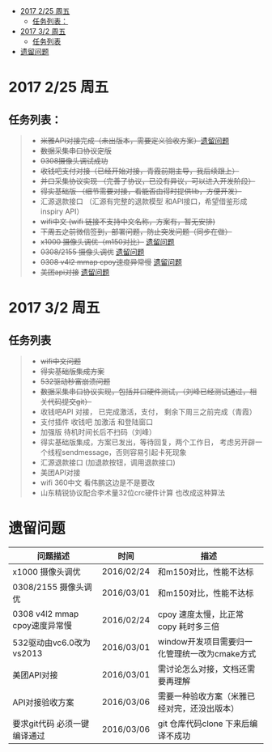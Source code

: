 
<!-- toc orderedList:0 depthFrom:1 depthTo:6 -->

* [2017 2/25 周五](#2017-225-周五)
  * [任务列表：](#任务列表)
* [2017 3/2 周五](#2017-32-周五)
  * [任务列表](#任务列表-1)
* [遗留问题](#span-id遗留问题遗留问题span)

<!-- tocstop -->

# 2017 2/25 周五

## 任务列表：
>* ~~米雅API对接完成（未出版本，需要定义验收方案）~~[遗留问题](#遗留问题)
>* ~~数据采集串口协议定版~~
>* ~~0308摄像头调试成功~~
>* ~~收钱吧支付对接（已经开始对接，青霞前期主导，我后续跟上）~~
>* ~~并口采集协议实现 （完善了协议，已没有异议，可以进入开发阶段）~~
>* ~~得实基础版 （细节需要对接，看能否由得时提供lib，方便开发）~~
>* 汇源退款接口 （汇源有完整的退款模型 和API接口，希望借鉴形成inspiry API）
>* ~~wifi中文 (wifi 链接不支持中文名称，方案有，暂无安排)~~
>* ~~下周五之前微信签到，部署问题，防止突发问题（同步在做）~~
>* ~~x1000 摄像头调优（m150对比）~~ [遗留问题](#遗留问题)
>* ~~0308/2155 摄像头调优~~ [遗留问题](#遗留问题)
>* ~~0308 v4l2 mmap cpoy速度异常慢~~ [遗留问题](#遗留问题)
>* ~~美团api对接~~ [遗留问题](#遗留问题)
# 2017 3/2 周五

## 任务列表
>* ~~wifi中文问题~~
>* ~~得实基础版集成方案~~
>* ~~532驱动秒富崩溃问题~~
>* ~~数据采集串口协议实现，包括并口硬件测试，（刘峰已经测试通过，相关代码提交git）~~
>* 收钱吧API 对接， 已完成激活，支付， 剩余下周三之前完成（青霞）
>* 支付插件 收钱吧 加激活 和登陆窗口
>* 加强版 待机时间长后不扫码（刘峰）
>* 得实基础版集成，方案已发出，等待回复，两个工作日， 考虑另开辟一个线程sendmessage，否则容易引起卡死现象
>* 汇源退款接口 (加退款按钮，调用退款接口)
>* 美团API对接
>* wifi 360中文 看伟鹏这边是不是要改
>* 山东精锐协议配合李术量32位crc硬件计算 也改成这种算法
# <span id="遗留问题">遗留问题</span>
|问题描述| 时间 | 描述|
| ------ | ------ | ------ |
| x1000 摄像头调优|2016/02/24|和m150对比，性能不达标|
| 0308/2155 摄像头调优 |2016/03/01|和m150对比，性能不达标|
| 0308 v4l2 mmap cpoy速度异常慢| 2016/02/24| cpoy 速度太慢，比正常copy 耗时多三倍|
| 532驱动由vc6.0改为vs2013|2016/03/01|window开发项目需要归一化管理统一改为cmake方式|
| 美团API对接 | 2016/03/01 | 需讨论怎么对接，文档还需要再理解 |
| API对接验收方案| 2016/03/06| 需要一种验收方案（米雅已经对完，还没出版本）|
| 要求git代码 必须一键编译通过|2016/03/06| git 仓库代码clone 下来后编译不成功|
